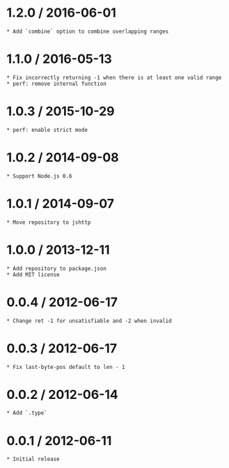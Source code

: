 1.2.0 / 2016-06-01
==================

	* Add `combine` option to combine overlapping ranges

1.1.0 / 2016-05-13
==================

	* Fix incorrectly returning -1 when there is at least one valid range
	* perf: remove internal function

1.0.3 / 2015-10-29
==================

	* perf: enable strict mode

1.0.2 / 2014-09-08
==================

	* Support Node.js 0.6

1.0.1 / 2014-09-07
==================

	* Move repository to jshttp

1.0.0 / 2013-12-11
==================

	* Add repository to package.json
	* Add MIT license

0.0.4 / 2012-06-17
==================

	* Change ret -1 for unsatisfiable and -2 when invalid

0.0.3 / 2012-06-17
==================

	* Fix last-byte-pos default to len - 1

0.0.2 / 2012-06-14
==================

	* Add `.type`

0.0.1 / 2012-06-11
==================

	* Initial release
